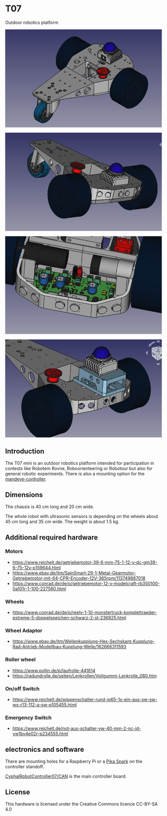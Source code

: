 # T07
Outdoor robotics platform

![T07 rendering](/docs/images/T07_rendering.png)

![T07 rendering front](/docs/images/T07_rendering_front.png)

![T07 rendering electronics](/docs/images/T07_rendering_electronics.png)

![T07 rendering with mandeye controller](/docs/images/T07_rendering_mandeye_controller.png)

## Introduction

The T07 mini is an outdoor robotics platform intended for participation in contests like Robotem Rovne, Roboorienteering or Robotour but also for general robotic experiments. There is also a mounting option for the [mandeye-controller](https://github.com/JanuszBedkowski/mandeye_controller).

## Dimensions

The chassis is 40 cm long and 20 cm wide.

The whole robot with ultrasonic sensors is depending on the wheels about 45 cm long and 35 cm wide. The weight is about 1.5 kg.

## Additional required hardware

### Motors

  * https://www.reichelt.de/getriebemotor-39-6-mm-75-1-12-v-dc-gm39-6-75-12v-p159644.html
  * https://www.ebay.de/itm/SainSmart-29-1-Metal-Gearmotor-Getriebemotor-mit-64-CPR-Encoder-12V-365rpm/113749887018
  * https://www.conrad.de/de/p/getriebemotor-12-v-modelcraft-rb350100-0a101r-1-100-227560.html

### Wheels

 * https://www.conrad.de/de/p/reely-1-10-monstertruck-komplettraeder-extreme-5-doppelspeichen-schwarz-2-st-236925.html

### Wheel Adaptor

  * https://www.ebay.de/itm/Wellenkupplung-Hex-Sechskant-Kupplung-Rad-Antrieb-Modellbau-Kupplung-Welle/162666311593

### Roller wheel

  * https://www.pollin.de/p/laufrolle-441614
  * https://radundrolle.de/seiten/Lenkrollen/Vollgummi-Lenkrolle_080.htm

### On/off Switch

  * https://www.reichelt.de/wippenschalter-rund-ip65-1x-ein-aus-sw-sw-ws-r13-112-a-sw-p105455.html

### Emergency Switch

  * https://www.reichelt.de/not-aus-schalter-yw-40-mm-2-nc-id-yw1bv4e02r-p234555.html

## electronics and software

There are mounting holes for a Raspberry Pi or a [Pika Spark](https://docs.pika-spark.io/) on the controller standoff.

[CyphalRobotController07/CAN](https://github.com/generationmake/CyphalRobotController07-CAN) is the main controller board.

## License

This hardware is licensed under the Creative Commons licence CC-BY-SA 4.0
